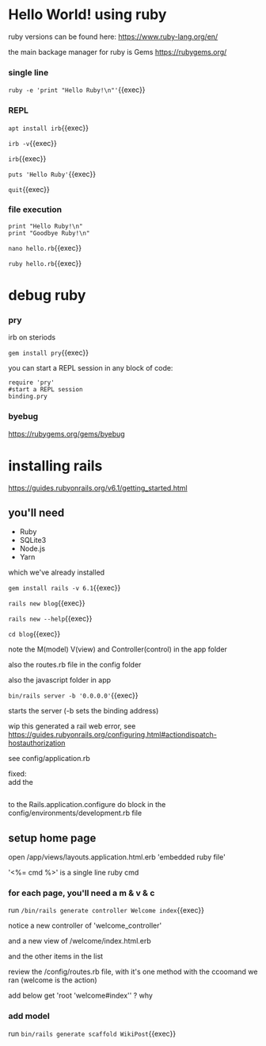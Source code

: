 # Hello World! using ruby

ruby  versions can be found here: https://www.ruby-lang.org/en/

the main backage manager for ruby is Gems https://rubygems.org/


### single line

`ruby -e 'print "Hello Ruby!\n"'`{{exec}}

### REPL

`apt install irb`{{exec}}

`irb -v`{{exec}}

`irb`{{exec}}

`puts 'Hello Ruby'`{{exec}}

`quit`{{exec}}

### file execution

```
print "Hello Ruby!\n"
print "Goodbye Ruby!\n"
```

`nano hello.rb`{{exec}}

`ruby hello.rb`{{exec}}


# debug ruby

### pry

irb on steriods

`gem install pry`{{exec}}

you can start a REPL session in any block of code:

```
require 'pry'
#start a REPL session
binding.pry
```




### byebug

https://rubygems.org/gems/byebug


# installing rails

https://guides.rubyonrails.org/v6.1/getting_started.html

## you'll need
- Ruby
- SQLite3
- Node.js
- Yarn


which we've already installed

`gem install rails -v 6.1`{{exec}}

`rails new blog`{{exec}}

`rails new --help`{{exec}}

`cd blog`{{exec}}

note the M(model) V(view) and Controller(control) in the app folder

also the routes.rb  file in the config folder

also the javascript folder in app

`bin/rails server -b '0.0.0.0'`{{exec}} 

starts the server (-b sets the binding address)

wip this generated a rail web error, see https://guides.rubyonrails.org/configuring.html#actiondispatch-hostauthorization

see config/application.rb

fixed:  
add the   

```config.hosts << "d67c710d-e27b-43c4-9664-077ea62d7396-10-244-27-249-3000.spch.r.killercoda.com"
```


to the Rails.application.configure do block
in the config/environments/development.rb file


## setup home page

open /app/views/layouts.application.html.erb  'embedded ruby file'

'<%=  cmd %>'  is a single line ruby cmd

### for each page, you'll need a m & v & c


run `/bin/rails generate controller Welcome index`{{exec}}

notice a new controller of 'welcome_controller'

and a new view of /welcome/index.html.erb

and the other items in the list

review the /config/routes.rb file, with it's one method with the ccoomand we ran (welcome is the action)

add below get
'root 'welcome#index''  ? why

### add model 

run `bin/rails generate scaffold WikiPost`{{exec}}
